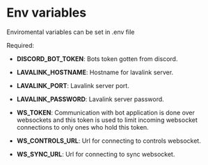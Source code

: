 # Env variables
Enviromental variables can be set in .env file

Required:
- **DISCORD_BOT_TOKEN**: Bots token gotten from discord.

- **LAVALINK_HOSTNAME**: Hostname for lavalink server.
- **LAVALINK_PORT**: Lavalink server port.
- **LAVALINK_PASSWORD**: Lavalink server password.

- **WS_TOKEN**: Communication with bot application is done over websockets and this token is used to limit incoming websocket connections to only ones who hold this token.
- **WS_CONTROLS_URL**: Url for connecting to controls websocket.
- **WS_SYNC_URL**: Url for connecting to sync websocket.

